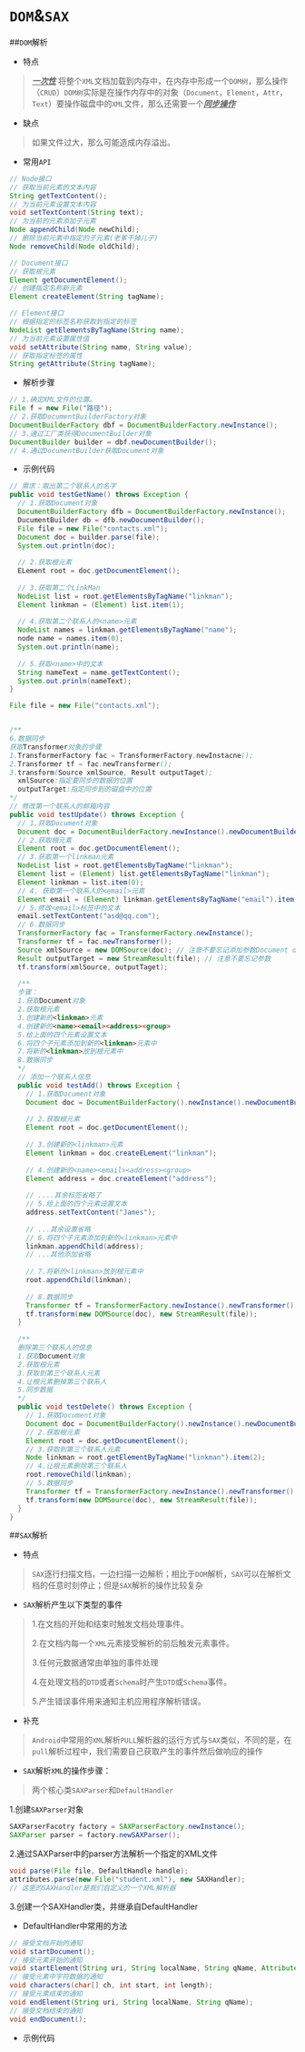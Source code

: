 # `DOM`&`SAX`
##`DOM`解析
* 特点

><u>***一次性***</u> 将整个`XML`文档加载到内存中，在内存中形成一个`DOM树`，那么操作（`CRUD`）`DOM树`实际是在操作内存中的对象（`Document`，`Element`，`Attr`，`Text`）要操作磁盘中的`XML`文件，那么还需要一个<u>***同步操作***</u>

* 缺点

>如果文件过大，那么可能造成内存溢出。

* 常用`API`

```java
// Node接口
// 获取当前元素的文本内容
String getTextContent();
// 为当前元素设置文本内容
void setTextContent(String text);
// 为当前的元素添加子元素
Node appendChild(Node newChild);
// 删除当前元素中指定的子元素(老爹干掉儿子)
Node removeChild(Node oldChild);

// Document接口
// 获取根元素
Element getDocumentElement();
// 创建指定名称新元素
Element createElement(String tagName);

// Element接口
// 根据指定的标签名称获取到指定的标签
NodeList getElementsByTagName(String name);
// 为当前元素设置属性值
void setAttribute(String name, String value);
// 获取指定标签的属性
String getAttribute(String tagName);
```

* 解析步骤

```java
// 1.确定XML文件的位置。
File f = new File("路径");
// 2.获取DocumentBuilderFactory对象
DocumentBuilderFactory dbf = DocumentBuilderFactory.newInstance();
// 3.通过工厂类获得DocumentBuilder对象
DocumentBuilder builder = dbf.newDocumentBuilder();
// 4.通过DocumentBuilder获取Document对象
```

 * 示例代码

```java
// 需求：取出第二个联系人的名字
public void testGetName() throws Exception {
  // 1.获取Document对象
  DocumentBuilderFactory dfb = DocumentBuilderFactory.newInstance();
  DucumentBuilder db = dfb.newDocumentBuilder();
  File file = new File("contacts.xml");
  Document doc = builder.parse(file);
  System.out.println(doc);
  
  // 2.获取根元素
  ELement root = doc.getDocumentElement();
  
  // 3.获取第二个LinkMan
  NodeList list = root.getElementsByTagName("linkman");
  Element linkman = (Element) list.item(1);
  
  // 4.获取第二个联系人的<name>元素
  NodeList names = linkman.getElementsByTagName("name");
  node name = names.item(0);
  System.out.println(name);
  
  // 5.获取<name>中的文本
  String nameText = name.getTextContent();
  System.out.prinln(nameText);
}

File file = new File("contacts.xml");


/**
6.数据同步
获取Transformer对象的步骤
1.TransformerFactory fac = TransformerFactory.newInstacne();
2.Transformer tf = fac.newTransformer();
3.transform(Source xmlSource, Result outputTaget);
  xmlSource:指定要同步的数据的位置
  outputTarget:指定同步到的磁盘中的位置
*/
// 修改第一个联系人的邮箱内容
public void testUpdate() throws Exception {
  // 1.获取Document对象
  Document doc = DocumentBuilderFactory.newInstance().newDocumentBuilder().parse(file);
  // 2.获取根元素
  Element root = doc.getDocumentElement();
  // 3.获取第一个linkman元素
  NodeList list = root.getElementsByTagName("linkman");
  Element list = (Element) list.getElementsByTagName("linkman");
  Element linkman = list.item(0);
  // 4. 获取第一个联系人的<email>元素
  Element email = (Element) linkman.getElementsByTagName("email").item(0);
  // 5.修改<email>标签中的文本
  email.setTextContent("asd@qq.com");
  // 6.数据同步
  TransformerFactory fac = TransformerFactory.newInstance();
  Transformer tf = fac.newTransformer();
  Source xmlSource = new DOMSource(doc); // 注意不要忘记添加参数Document doc
  Result outputTarget = new StreamResult(file); // 注意不要忘记参数
  tf.transform(xmlSource, outputTaget);
  
  /**
  步骤：
  1.获取Document对象
  2.获取根元素
  3.创建新的<linkman>元素
  4.创建新的<name><email><address><group>
  5.给上面的四个元素设置文本
  6.将四个子元素添加到新的<linkman>元素中
  7.将新的<linkman>放到根元素中
  8.数据同步
  */
  // 添加一个联系人信息
  public void testAdd() throws Exception {
    // 1.获取Document对象
    Document doc = DocumentBuilderFactory().newInstance().newDocumentBuilder().parse(file);
    
    // 2.获取根元素
    Element root = doc.getDocumentElement();
    
    // 3.创建新的<linkman>元素
    Element linkman = doc.createELement("linkman");
    
    // 4.创建新的<name><email><address><group>
    Element address = doc.createElement("address");
    
    // ....其余标签省略了
    // 5.给上面的四个元素设置文本
    address.setTextContent("James");
    
    // ...其余设置省略
    // 6.将四个子元素添加到新的<linkman>元素中
    linkman.appendChild(address);
    // ...其他添加省略
    
    // 7.将新的<linkman>放到根元素中
    root.appendChild(linkman);
    
    // 8.数据同步
    Transformer tf = TransformerFactory.newInstance().newTransformer();
    tf.transform(new DOMSource(doc), new StreamResult(file));
  }
  
  /**
  删除第三个联系人的信息
  1.获取Document对象
  2.获取根元素
  3.获取到第三个联系人元素
  4.让根元素删掉第三个联系人
  5.同步数据
  */
  public void testDelete() throws Exception {
    // 1.获取Document对象
    Document doc = DocumentBuilderFactory().newInstance().newDocumentBuilder().parse(file);
    // 2.获取根元素
    Element root = doc.getDocumentElement();
    // 3.获取到第三个联系人元素
    Node linkman = root.getElementByTagName("linkman").item(2);
    // 4.让根元素删除第三个联系人
    root.removeChild(linkman);
    // 5.数据同步
    Transformer tf = TransformerFactory.newInstance().newTransformer();
    tf.transform(new DOMSource(doc), new StreamResult(file));
  }
}
```

##`SAX`解析

* 特点

> `SAX`逐行扫描文档，一边扫描一边解析；相比于`DOM`解析，`SAX`可以在解析文档的任意时刻停止；但是`SAX`解析的操作比较复杂

* `SAX`解析产生以下类型的事件

>1.在文档的开始和结束时触发文档处理事件。
>
>2.在文档内每一个`XML`元素接受解析的前后触发元素事件。
>
>3.任何元数据通常由单独的事件处理
>
>4.在处理文档的`DTD`或者`Schema`时产生`DTD`或`Schema`事件。
>
>5.产生错误事件用来通知主机应用程序解析错误。

* 补充

>`Android`中常用的`XML`解析`PULL`解析器的运行方式与`SAX`类似，不同的是，在`pull`解析过程中，我们需要自己获取产生的事件然后做响应的操作

* `SAX`解析`XML`的操作步骤：

> 两个核心类`SAXParser`和`DefaultHandler` 

1.创建`SAXParser`对象

```java
SAXParserFacotry factory = SAXParserFactory.newInstance();
SAXParser parser = factory.newSAXParser();
```

2.通过SAXParser中的parser方法解析一个指定的XML文件

```java
void parse(File file, DefaultHandle handle);
attributes.parse(new File("student.xml"), new SAXHandler);
// 这里的SAXHandler是我们自定义的一个XML解析器
```

3.创建一个SAXHandler类，并继承自DefaultHandler

* DefaultHandler中常用的方法

```java
// 接受文档开始的通知
void startDocument(); 
// 接受元素开始的通知
void startElement(String uri, String localName, String qName, Attributes attributes);
// 接受元素中字符数据的通知
void characters(char[] ch, int start, int length);
// 接受元素结束的通知
void endElement(String uri, String localName, String qName);
// 接受文档结束的通知
void endDocument();
```

* 示例代码
